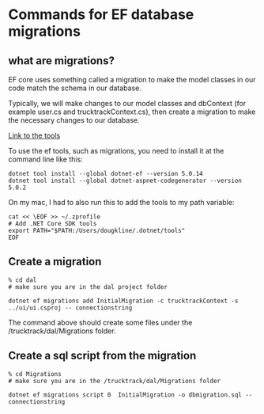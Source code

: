 # Commands for EF database migrations

## what are migrations?

EF core uses something called a migration to make the model classes in our code match the schema in our database.

Typically, we will make changes to our model classes and dbContext (for example user.cs and trucktrackContext.cs), then create a migration to make the necessary changes to our database.

[Link to the tools](https://docs.microsoft.com/en-us/ef/core/cli/dotnet)

To use the ef tools, such as migrations, you need to install it at the command line like this:

```shell
dotnet tool install --global dotnet-ef --version 5.0.14
dotnet tool install --global dotnet-aspnet-codegenerator --version 5.0.2

```

On my mac, I had to also run this to add the tools to my path variable:
```shell
cat << \EOF >> ~/.zprofile
# Add .NET Core SDK tools
export PATH="$PATH:/Users/dougkline/.dotnet/tools"
EOF
```

## Create a migration
```shell
% cd dal
# make sure you are in the dal project folder

dotnet ef migrations add InitialMigration -c trucktrackContext -s ../ui/ui.csproj -- connectionstring

```

The command above should create some files under the /trucktrack/dal/Migrations folder.

## Create a sql script from the migration

```shell
% cd Migrations
# make sure you are in the /trucktrack/dal/Migrations folder

dotnet ef migrations script 0  InitialMigration -o dbmigration.sql -- connectionstring
```


